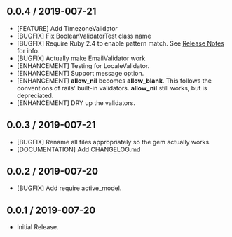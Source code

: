 ## 0.0.4 / 2019-007-21

* [FEATURE] Add TimezoneValidator
* [BUGFIX] Fix BooleanValidatorTest class name
* [BUGFIX] Require Ruby 2.4 to enable pattern match. See [Release Notes](https://www.ruby-lang.org/en/news/2016/12/25/ruby-2-4-0-released/) for info.
* [BUGFIX] Actually make EmailValidator work
* [ENHANCEMENT] Testing for LocaleValidator.
* [ENHANCEMENT] Support message option.
* [ENHANCEMENT] **allow_nil** becomes **allow_blank**. This follows the conventions of rails' built-in validators. **allow_nil** still works, but is depreciated.
* [ENHANCEMENT] DRY up the validators.

## 0.0.3 / 2019-007-21

* [BUGFIX] Rename all files appropriately so the gem actually works.
* [DOCUMENTATION] Add CHANGELOG.md

## 0.0.2 / 2019-007-20

* [BUGFIX] Add require active_model.

## 0.0.1 / 2019-007-20

* Initial Release.

